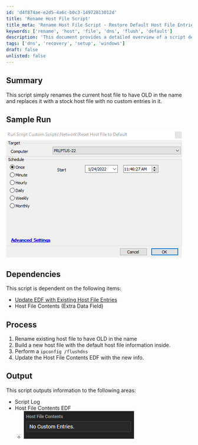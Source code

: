 ```yaml
---
id: 'd4f874ae-e2d5-4a6c-b0c3-14972813012d'
title: 'Rename Host File Script'
title_meta: 'Rename Host File Script - Restore Default Host File Entries'
keywords: ['rename', 'host', 'file', 'dns', 'flush', 'default']
description: 'This document provides a detailed overview of a script designed to rename the current host file by appending OLD to its name and replacing it with a stock host file that contains no custom entries. The process includes flushing the DNS cache and updating relevant data fields.'
tags: ['dns', 'recovery', 'setup', 'windows']
draft: false
unlisted: false
---
```

## Summary

This script simply renames the current host file to have OLD in the name and replaces it with a stock host file with no custom entries in it.

## Sample Run

![Sample Run](../../../static/img/Hosts-File---Reset/image_1.png)

## Dependencies

This script is dependent on the following items:
- [Update EDF with Existing Host File Entries](<./Hosts File - Audit.md>)
- Host File Contents (Extra Data Field)

## Process

1. Rename existing host file to have OLD in the name
2. Build a new host file with the default host file information inside.
3. Perform a `ipconfig /flushdns`
4. Update the Host File Contents EDF with the new info.

## Output

This script outputs information to the following areas:
- Script Log
- Host File Contents EDF
  - ![Host File Contents](../../../static/img/Hosts-File---Reset/image_2.png)














